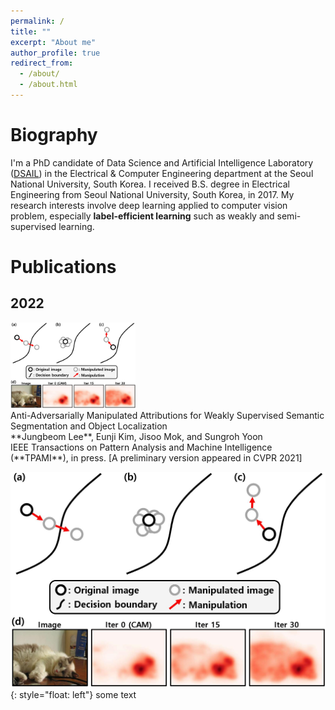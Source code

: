 ```yaml
---
permalink: /
title: ""
excerpt: "About me"
author_profile: true
redirect_from: 
  - /about/
  - /about.html
---
```


Biography
======
I'm a PhD candidate of Data Science and Artificial Intelligence Laboratory ([DSAIL](http://dsail.snu.ac.kr/)) in the Electrical & Computer Engineering department at the Seoul National University, South Korea. I received B.S. degree in Electrical Engineering from Seoul National University, South Korea, in 2017. My research interests involve deep learning applied to computer vision problem, especially **label-efficient learning** such as weakly and semi-supervised learning.


Publications
======

## 2022

<!-- ![AA](/_publications/AdvCAM_teaser.jpg){: style="float:right"} -->
<!-- <img style="float: right;" src="/_publications/AdvCAM_teaser.jpg"> -->
<div style="text-align: left"><img src="/_publications/AdvCAM_teaser.jpg" width="200" /></div>
Anti-Adversarially Manipulated Attributions for Weakly Supervised Semantic Segmentation and Object Localization <br />
**Jungbeom Lee**, Eunji Kim, Jisoo Mok, and Sungroh Yoon <br />
IEEE Transactions on Pattern Analysis and Machine Intelligence (**TPAMI**), in press. [A preliminary version appeared in CVPR 2021]

![image](/_publications/AdvCAM_teaser.jpg){: style="float: left"}
some text
